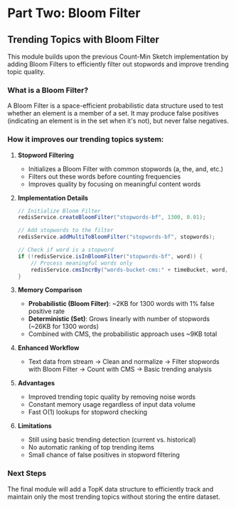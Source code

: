 # Part Two: Bloom Filter

## Trending Topics with Bloom Filter

This module builds upon the previous Count-Min Sketch implementation by adding Bloom Filters to efficiently filter out stopwords and improve trending topic quality.

### What is a Bloom Filter?
A Bloom Filter is a space-efficient probabilistic data structure used to test whether an element is a member of a set. It may produce false positives (indicating an element is in the set when it's not), but never false negatives.

### How it improves our trending topics system:

1. **Stopword Filtering**
   - Initializes a Bloom Filter with common stopwords (a, the, and, etc.)
   - Filters out these words before counting frequencies
   - Improves quality by focusing on meaningful content words

2. **Implementation Details**
   ```java
   // Initialize Bloom Filter
   redisService.createBloomFilter("stopwords-bf", 1300, 0.01);
   
   // Add stopwords to the filter
   redisService.addMultiToBloomFilter("stopwords-bf", stopwords);
   
   // Check if word is a stopword
   if (!redisService.isInBloomFilter("stopwords-bf", word)) {
       // Process meaningful words only
       redisService.cmsIncrBy("words-bucket-cms:" + timeBucket, word, 1);
   }
   ```

3. **Memory Comparison**
   - **Probabilistic (Bloom Filter)**: ~2KB for 1300 words with 1% false positive rate
   - **Deterministic (Set)**: Grows linearly with number of stopwords (~26KB for 1300 words)
   - Combined with CMS, the probabilistic approach uses ~9KB total

4. **Enhanced Workflow**
   - Text data from stream → Clean and normalize → Filter stopwords with Bloom Filter → Count with CMS → Basic trending analysis

5. **Advantages**
   - Improved trending topic quality by removing noise words
   - Constant memory usage regardless of input data volume
   - Fast O(1) lookups for stopword checking

6. **Limitations**
   - Still using basic trending detection (current vs. historical)
   - No automatic ranking of top trending items
   - Small chance of false positives in stopword filtering

### Next Steps
The final module will add a TopK data structure to efficiently track and maintain only the most trending topics without storing the entire dataset. 